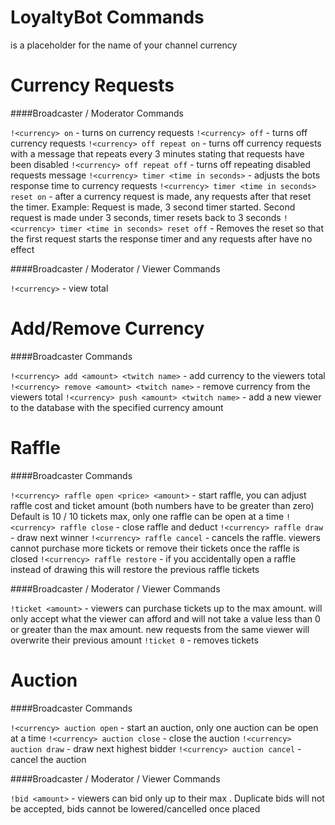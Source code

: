 ﻿LoyaltyBot Commands
===================

<currency> is a placeholder for the name of your channel currency

Currency Requests
=================

####Broadcaster / Moderator Commands

````!<currency> on```` - turns on currency requests
````!<currency> off```` - turns off currency requests
````!<currency> off repeat on```` - turns off currency requests with a message that repeats every 3 minutes stating that requests have been disabled
````!<currency> off repeat off```` - turns off repeating disabled requests message
````!<currency> timer <time in seconds>```` - adjusts the bots response time to currency requests
````!<currency> timer <time in seconds> reset on```` - after a currency request is made, any requests after that reset the timer. Example: Request is made, 3 second timer started. Second request is made under 3 seconds, timer resets back to 3 seconds
````!<currency> timer <time in seconds> reset off```` - Removes the reset so that the first request starts the response timer and any requests after have no effect

####Broadcaster / Moderator / Viewer Commands

````!<currency>```` - view total <currency>

Add/Remove Currency
===================

####Broadcaster Commands

````!<currency> add <amount> <twitch name>```` - add currency to the viewers total
````!<currency> remove <amount> <twitch name>```` - remove currency from the viewers total
````!<currency> push <amount> <twitch name>```` - add a new viewer to the database with the specified currency amount

Raffle
======

####Broadcaster Commands

````!<currency> raffle open <price> <amount>```` - start raffle, you can adjust raffle cost and ticket amount (both numbers have to be greater than zero) Default is 10 <currency> / 10 tickets max, only one raffle can be open at a time
````!<currency> raffle close```` - close raffle and deduct <currency>
````!<currency> raffle draw```` - draw next winner
````!<currency> raffle cancel```` - cancels the raffle. viewers cannot purchase more tickets or remove their tickets once the raffle is closed
````!<currency> raffle restore```` - if you accidentally open a raffle instead of drawing this will restore the previous raffle tickets

####Broadcaster / Moderator / Viewer Commands

````!ticket <amount>```` - viewers can purchase tickets up to the max amount. will only accept what the viewer can afford and will not take a value less than 0 or greater than the max amount. new requests from the same viewer will overwrite their previous amount
````!ticket 0```` - removes tickets

Auction
=======

####Broadcaster Commands

````!<currency> auction open```` - start an auction, only one auction can be open at a time
````!<currency> auction close```` - close the auction
````!<currency> auction draw```` - draw next highest bidder
````!<currency> auction cancel```` - cancel the auction

####Broadcaster / Moderator / Viewer Commands

````!bid <amount>```` - viewers can bid only up to their max <currency>. Duplicate bids will not be accepted, bids cannot be lowered/cancelled once placed